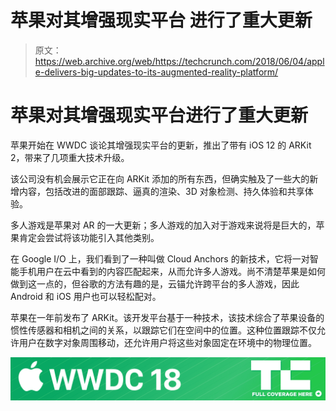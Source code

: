 # 苹果对其增强现实平台 进行了重大更新

> 原文：<https://web.archive.org/web/https://techcrunch.com/2018/06/04/apple-delivers-big-updates-to-its-augmented-reality-platform/>

# 苹果对其增强现实平台进行了重大更新

苹果开始在 WWDC 谈论其增强现实平台的更新，推出了带有 iOS 12 的 ARKit 2，带来了几项重大技术升级。

该公司没有机会展示它正在向 ARKit 添加的所有东西，但确实触及了一些大的新增内容，包括改进的面部跟踪、逼真的渲染、3D 对象检测、持久体验和共享体验。

多人游戏是苹果对 AR 的一大更新；多人游戏的加入对于游戏来说将是巨大的，苹果肯定会尝试将该功能引入其他类别。

在 Google I/O 上，我们看到了一种叫做 Cloud Anchors 的新技术，它将一对智能手机用户在云中看到的内容匹配起来，从而允许多人游戏。尚不清楚苹果是如何做到这一点的，但谷歌的方法有趣的是，云锚允许跨平台的多人游戏，因此 Android 和 iOS 用户也可以轻松配对。

苹果在一年前发布了 ARKit。该开发平台基于一种技术，该技术综合了苹果设备的惯性传感器和相机之间的关系，以跟踪它们在空间中的位置。这种位置跟踪不仅允许用户在数字对象周围移动，还允许用户将这些对象固定在环境中的物理位置。

[![](img/bcd64a0b03cab8be52ab31f5d512f008.png)](https://web.archive.org/web/20230307140351/https://techcrunch.com/tag/wwdc-2018/)